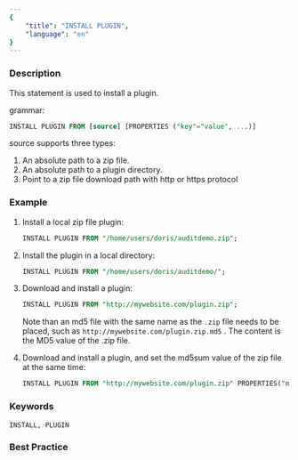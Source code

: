 ```yaml
---
{
    "title": "INSTALL PLUGIN",
    "language": "en"
}
---
```


<!--
Licensed to the Apache Software Foundation (ASF) under one
or more contributor license agreements.  See the NOTICE file
distributed with this work for additional information
regarding copyright ownership.  The ASF licenses this file
to you under the Apache License, Version 2.0 (the
"License"); you may not use this file except in compliance
with the License.  You may obtain a copy of the License at

  http://www.apache.org/licenses/LICENSE-2.0

Unless required by applicable law or agreed to in writing,
software distributed under the License is distributed on an
"AS IS" BASIS, WITHOUT WARRANTIES OR CONDITIONS OF ANY
KIND, either express or implied.  See the License for the
specific language governing permissions and limitations
under the License.
-->




### Description

This statement is used to install a plugin.

grammar:

```sql
INSTALL PLUGIN FROM [source] [PROPERTIES ("key"="value", ...)]
```

source supports three types:

1. An absolute path to a zip file.
2. An absolute path to a plugin directory.
3. Point to a zip file download path with http or https protocol

### Example

1. Install a local zip file plugin:

    ```sql
    INSTALL PLUGIN FROM "/home/users/doris/auditdemo.zip";
    ```

2. Install the plugin in a local directory:

    ```sql
    INSTALL PLUGIN FROM "/home/users/doris/auditdemo/";
    ```

3. Download and install a plugin:

    ```sql
    INSTALL PLUGIN FROM "http://mywebsite.com/plugin.zip";
    ```

    Note than an md5 file with the same name as the `.zip` file needs to be placed, such as `http://mywebsite.com/plugin.zip.md5` . 
    The content is the MD5 value of the .zip file.

4. Download and install a plugin, and set the md5sum value of the zip file at the same time:

    ```sql
    INSTALL PLUGIN FROM "http://mywebsite.com/plugin.zip" PROPERTIES("md5sum" = "73877f6029216f4314d712086a146570");
    ```

### Keywords

    INSTALL, PLUGIN

### Best Practice

